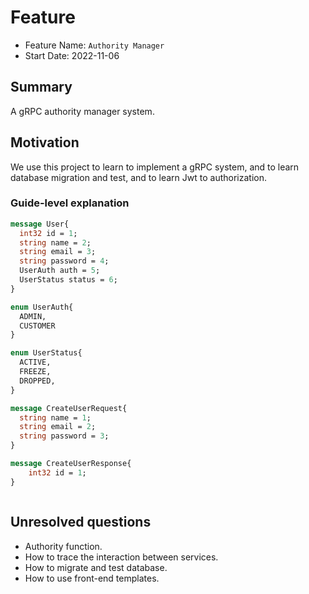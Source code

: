 # Feature

- Feature Name:  `Authority Manager`
- Start Date: 2022-11-06

## Summary

A gRPC authority manager system.

## Motivation

We use this project to learn to implement a gRPC system, and to learn database migration and test, and to learn Jwt to authorization.

### Guide-level explanation
```proto
message User{
  int32 id = 1;
  string name = 2;
  string email = 3;
  string password = 4;
  UserAuth auth = 5;
  UserStatus status = 6;
}

enum UserAuth{
  ADMIN,
  CUSTOMER
}

enum UserStatus{
  ACTIVE,
  FREEZE,
  DROPPED,
}

message CreateUserRequest{
  string name = 1;
  string email = 2;
  string password = 3;
}

message CreateUserResponse{
    int32 id = 1;
}



```


## Unresolved questions

- Authority function.
- How to trace the interaction between services.
- How to migrate and test database.
- How to use front-end templates.
